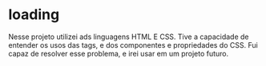 # loading
Nesse projeto utilizei ads linguagens HTML E CSS.
Tive a capacidade de entender os usos das tags, e dos componentes e propriedades do CSS.
Fui capaz de resolver esse problema, e irei usar em um projeto futuro.
